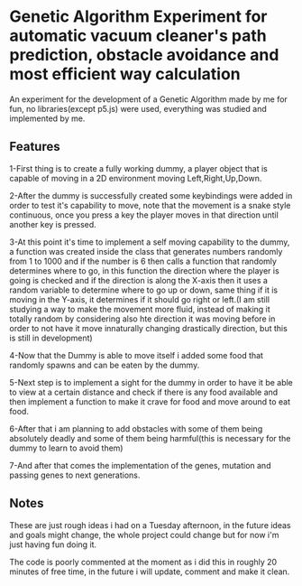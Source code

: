 # Genetic Algorithm Experiment for automatic vacuum cleaner's path prediction, obstacle avoidance and most efficient way calculation
An experiment for the development of a Genetic Algorithm made by me for fun, no libraries(except p5.js) were used, everything was studied and implemented by me.

## Features

 1-First thing is to create a fully working dummy, a player object that is capable of moving in a 2D environment moving Left,Right,Up,Down.

 2-After the dummy is successfully created some keybindings were added in order to test it's capability to move, note that the movement is a snake style continuous, once you press a key the player moves in that direction until another key is pressed.

 3-At this point it's time to implement a self moving capability to the dummy, a function was created inside the class that generates numbers randomly from 1 to 1000 and if the number is 6 then calls a function that randomly determines where to go, in this function the direction where the player is going is checked and if the direction is along the X-axis then it uses a random variable to determine where to go up or down, same thing if it is moving in the Y-axis, it determines if it should go right or left.(I am still studying a way to make the movement more fluid, instead of making it totally random by considering also hte direction it was moving before in order to not have it move innaturally changing drastically direction, but this is still in development)

 4-Now that the Dummy is able to move itself i added some food that randomly spawns and can be eaten by the dummy.

 5-Next step is to implement a sight for the dummy in order to have it be able to view at a certain distance and check if there is any food available and then implement a function to make it crave for food and move around to eat food.

 6-After that i am planning to add obstacles with some of them being absolutely deadly and some of them being harmful(this is necessary for the dummy to learn to avoid them)

 7-And after that comes the implementation of the genes, mutation and passing genes to next generations.

## Notes

These are just rough ideas i had on a Tuesday afternoon, in the future ideas and goals might change, the whole project could change but for now i'm just having fun doing it.

The code is poorly commented at the moment as i did this in roughly 20 minutes of free time, in the future i will update, comment and make it clean.
